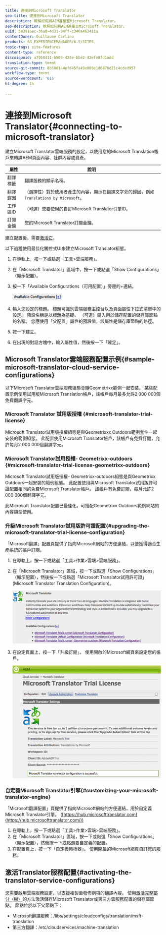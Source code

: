 ```yaml
---
title: 連接到Microsoft Translator
seo-title: 連接到Microsoft Translator
description: 瞭解如何將AEM連接至Microsoft Translator。
seo-description: 瞭解如何將AEM連接至Microsoft Translator。
uuid: 5e3916ec-36a0-4d31-94ff-c340a462411a
contentOwner: Guillaume Carlino
products: SG_EXPERIENCEMANAGER/6.5/SITES
topic-tags: site-features
content-type: reference
discoiquuid: a7958411-b509-428e-bbe2-42efe8fd1add
translation-type: tm+mt
source-git-commit: 8b6801a4efd45fa49e009e1d6876d21c4cded957
workflow-type: tm+mt
source-wordcount: '616'
ht-degree: 1%

---
```



# 連接到Microsoft Translator{#connecting-to-microsoft-translator}

建立Microsoft Translator雲端服務的設定，以使用您的Microsoft Translation帳戶來轉譯AEM頁面內容、社群內容或資產。

| 屬性 | 說明 |
|---|---|
| 翻譯標籤 | 翻譯服務的顯示名稱。 |
| 翻譯歸因 | （選擇性）對於使用者產生的內容，顯示在翻譯文字旁的歸因，例如`Translations by Microsoft`。 |
| 工作區ID | （可選）您要使用的自訂Microsoft Translator引擎ID。 |
| 訂閱金鑰 | 您的Microsoft Translator訂閱金鑰。 |

建立配置後，需要[激活它](/help/sites-administering/tc-msconf.md#activating-the-translator-service-configurations)。

以下過程使用最佳化觸控式UI來建立Microsoft Translator組態。

1. 在導軌上，按一下或點選「工具>雲端服務」。
1. 在「Microsoft Translator」區域中，按一下或點選「Show Configurations」（顯示配置）。
1. 按一下「Available Configurations（可用配置）」旁邊的+連結。

   ![chlimage_1-382](assets/chlimage_1-382.png)

1. 輸入您設定的標題。 標題可識別雲端服務主控台以及頁面屬性下拉式清單中的設定。 預設名稱是以標題為基礎。 （可選）鍵入用於儲存配置的儲存庫節點的名稱。 您應使用「父配置」屬性的預設值，該屬性是儲存庫節點的路徑。
1. 按一下建立。
1. 在出現的對話方塊中，輸入屬性值，然後按一下「確定」。

## Microsoft Translator雲端服務配置示例{#sample-microsoft-translator-cloud-service-configurations}

以下Microsoft Translator雲端服務組態會隨Geometrixx範例一起安裝。 某些配置示例使用試用版Microsoft Translation帳戶，該帳戶每月最多允許2 000 000個免費翻譯字元。

### Microsoft Translator 試用版授權 {#microsoft-translator-trial-license}

Microsoft Translator試用版授權組態是與Geometrixxx Outdoors範例套件一起安裝的範例組態。 此配置使用Microsoft Translator帳戶，該帳戶有免費訂閱，允許每月2 000 000個翻譯字元。

### Microsoft Translator試用授權- Geometrixx-outdoors {#microsoft-translator-trial-license-geometrixx-outdoors}

Microsoft Translator試用版授權- Geometrixx-outdoors組態是與Geometrixx Outdoors一起安裝的範例組態。 此配置使用與Microsoft Translator試用版許可證配置相同的免費Microsoft Translator帳戶。 該帳戶有免費訂閱，每月允許2 000 000個翻譯字元。

此Microsoft Translator配置已最佳化，可搭配Geometrixx Outdoors範例網站的內容類型使用。

### 升級Microsoft Translator試用版許可證配置{#upgrading-the-microsoft-translator-trial-license-configuration}

「Microsoft翻譯」配置頁提供了指向Microsoft網站的方便連結，以便獲得適合生產系統的帳戶訂閱。

1. 在導軌上，按一下或點選「工具>作業>雲端>雲端服務」。
1. 在「Microsoft Translator」區域，按一下或點選「Show Configurations」（顯示配置），然後按一下或點選「Microsoft Translator試用許可證」(Microsoft Translator Translation Configuration)。

   ![chlimage_1-383](assets/chlimage_1-383.png)

1. 在設定頁面上，按一下「升級訂閱」。 使用開啟的Microsoft網頁來設定您的帳戶。

   ![chlimage_1-384](assets/chlimage_1-384.png)

### 自定義Microsoft Translator引擎{#customizing-your-microsoft-translator-engine}

「Microsoft翻譯配置」頁提供了指向Microsoft網站的方便連結，用於自定義Microsoft Translator引擎。 ([https://hub.microsofttranslator.com](https://hub.microsofttranslator.com/))

1. 在導軌上，按一下或點選「工具>作業>雲端>雲端服務」。
1. 在「Microsoft Translator」區域，按一下或點選「Show Configurations」（顯示配置），然後按一下或點選要自定義的配置。
1. 在配置頁上，按一下「自定義轉換器」。 使用開啟的Microsoft網頁自訂您的服務。

## 激活Translator服務配置{#activating-the-translator-service-configurations}

您需要啟用雲端服務設定，以支援複製至發佈例項的翻譯內容。 使用[激活完整部分（樹）](/help/sites-authoring/publishing-pages.md#publishing-and-unpublishing-a-tree)的方法激活儲存Microsoft Translator或第三方雲服務配置的儲存庫節點。 節點位於以下父節點下：

* Microsoft翻譯服務：/libs/settings/cloudconfigs/translation/msft-translation
* 第三方翻譯：/etc/cloudservices/machine-translation

